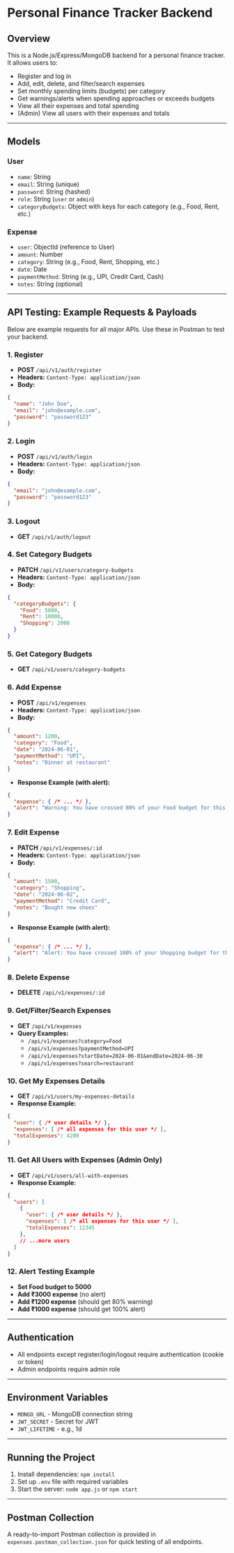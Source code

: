 # Personal Finance Tracker Backend

## Overview
This is a Node.js/Express/MongoDB backend for a personal finance tracker. It allows users to:
- Register and log in
- Add, edit, delete, and filter/search expenses
- Set monthly spending limits (budgets) per category
- Get warnings/alerts when spending approaches or exceeds budgets
- View all their expenses and total spending
- (Admin) View all users with their expenses and totals

---

## Models

### User
- `name`: String
- `email`: String (unique)
- `password`: String (hashed)
- `role`: String (`user` or `admin`)
- `categoryBudgets`: Object with keys for each category (e.g., Food, Rent, etc.)

### Expense
- `user`: ObjectId (reference to User)
- `amount`: Number
- `category`: String (e.g., Food, Rent, Shopping, etc.)
- `date`: Date
- `paymentMethod`: String (e.g., UPI, Credit Card, Cash)
- `notes`: String (optional)

---

## API Testing: Example Requests & Payloads

Below are example requests for all major APIs. Use these in Postman to test your backend.

### 1. Register
- **POST** `/api/v1/auth/register`
- **Headers:** `Content-Type: application/json`
- **Body:**
```json
{
  "name": "John Doe",
  "email": "john@example.com",
  "password": "password123"
}
```

### 2. Login
- **POST** `/api/v1/auth/login`
- **Headers:** `Content-Type: application/json`
- **Body:**
```json
{
  "email": "john@example.com",
  "password": "password123"
}
```

### 3. Logout
- **GET** `/api/v1/auth/logout`

### 4. Set Category Budgets
- **PATCH** `/api/v1/users/category-budgets`
- **Headers:** `Content-Type: application/json`
- **Body:**
```json
{
  "categoryBudgets": {
    "Food": 5000,
    "Rent": 10000,
    "Shopping": 2000
  }
}
```

### 5. Get Category Budgets
- **GET** `/api/v1/users/category-budgets`

### 6. Add Expense
- **POST** `/api/v1/expenses`
- **Headers:** `Content-Type: application/json`
- **Body:**
```json
{
  "amount": 1200,
  "category": "Food",
  "date": "2024-06-01",
  "paymentMethod": "UPI",
  "notes": "Dinner at restaurant"
}
```
- **Response Example (with alert):**
```json
{
  "expense": { /* ... */ },
  "alert": "Warning: You have crossed 80% of your Food budget for this month."
}
```

### 7. Edit Expense
- **PATCH** `/api/v1/expenses/:id`
- **Headers:** `Content-Type: application/json`
- **Body:**
```json
{
  "amount": 1500,
  "category": "Shopping",
  "date": "2024-06-02",
  "paymentMethod": "Credit Card",
  "notes": "Bought new shoes"
}
```
- **Response Example (with alert):**
```json
{
  "expense": { /* ... */ },
  "alert": "Alert: You have crossed 100% of your Shopping budget for this month."
}
```

### 8. Delete Expense
- **DELETE** `/api/v1/expenses/:id`

### 9. Get/Filter/Search Expenses
- **GET** `/api/v1/expenses`
- **Query Examples:**
  - `/api/v1/expenses?category=Food`
  - `/api/v1/expenses?paymentMethod=UPI`
  - `/api/v1/expenses?startDate=2024-06-01&endDate=2024-06-30`
  - `/api/v1/expenses?search=restaurant`

### 10. Get My Expenses Details
- **GET** `/api/v1/users/my-expenses-details`
- **Response Example:**
```json
{
  "user": { /* user details */ },
  "expenses": [ /* all expenses for this user */ ],
  "totalExpenses": 4200
}
```

### 11. Get All Users with Expenses (Admin Only)
- **GET** `/api/v1/users/all-with-expenses`
- **Response Example:**
```json
{
  "users": [
    {
      "user": { /* user details */ },
      "expenses": [ /* all expenses for this user */ ],
      "totalExpenses": 12345
    },
    // ...more users
  ]
}
```

### 12. Alert Testing Example
- **Set Food budget to 5000**
- **Add ₹3000 expense** (no alert)
- **Add ₹1200 expense** (should get 80% warning)
- **Add ₹1000 expense** (should get 100% alert)

---

## Authentication
- All endpoints except register/login/logout require authentication (cookie or token)
- Admin endpoints require admin role

---

## Environment Variables
- `MONGO_URL` - MongoDB connection string
- `JWT_SECRET` - Secret for JWT
- `JWT_LIFETIME` - e.g., 1d

---

## Running the Project
1. Install dependencies: `npm install`
2. Set up `.env` file with required variables
3. Start the server: `node app.js` or `npm start`

---

## Postman Collection
A ready-to-import Postman collection is provided in `expenses.postman_collection.json` for quick testing of all endpoints.
